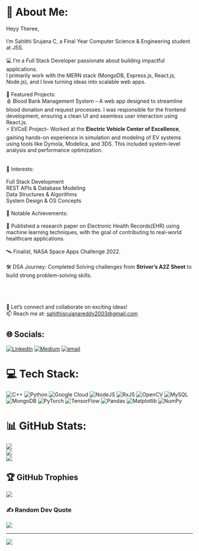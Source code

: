 # 💫 About Me:
Heyy Theree, <br><br>I’m Sahithi Srujana C, a Final Year Computer Science & Engineering student at JSS.<br><br>💻 I’m a Full Stack Developer passionate about building impactful applications. <br>I primarily work with the MERN stack (MongoDB, Express.js, React.js, Node.js), and I love turning ideas into scalable web apps.<br><br>🚀 Featured Projects:<br>🩸 Blood Bank Management System – A web app designed to streamline blood donation and request processes. I was responsible for the frontend development, ensuring a clean UI and seamless user interaction using React.js.<br>⚡ EVCoE Project– Worked at the **Electric Vehicle Center of Excellence**, gaining hands-on experience in simulation and modeling of EV systems using tools like Dymola, Modelica,  and 3DS. This included system-level analysis and performance optimization.<br><br><br>🧠 Interests:<br><br>Full Stack Development<br>REST APIs & Database Modeling<br>Data Structures & Algorithms<br>System Design & OS Concepts<br><br>📌 Notable Achievements:<br><br>🔬 Published a research paper on Electronic Health Records(EHR) using machine learning techniques, with the goal of contributing to real-world healthcare applications.<br><br>🛰 Finalist, NASA Space Apps Challenge 2022.<br><br>🛠 DSA Journey: Completed Solving challenges from **Striver’s A2Z Sheet** to build strong problem-solving skills.<br><br><br><br><br>🔗 Let’s connect and collaborate on exciting ideas!<br>📫 Reach me at: sahithisrujanareddy2003@gmail.com


## 🌐 Socials:
[![LinkedIn](https://img.shields.io/badge/LinkedIn-%230077B5.svg?logo=linkedin&logoColor=white)](https://linkedin.com/in/https://www.linkedin.com/in/sahithisrujana/) [![Medium](https://img.shields.io/badge/Medium-12100E?logo=medium&logoColor=white)](https://medium.com/@https://medium.com/@sahithi.srujanareddy2003) [![email](https://img.shields.io/badge/Email-D14836?logo=gmail&logoColor=white)](mailto:sahithi.srujanareddy2003@gmail.com) 

# 💻 Tech Stack:
![C++](https://img.shields.io/badge/c++-%2300599C.svg?style=plastic&logo=c%2B%2B&logoColor=white) ![Python](https://img.shields.io/badge/python-3670A0?style=plastic&logo=python&logoColor=ffdd54) ![Google Cloud](https://img.shields.io/badge/GoogleCloud-%234285F4.svg?style=plastic&logo=google-cloud&logoColor=white) ![NodeJS](https://img.shields.io/badge/node.js-6DA55F?style=plastic&logo=node.js&logoColor=white) ![RxJS](https://img.shields.io/badge/rxjs-%23B7178C.svg?style=plastic&logo=reactivex&logoColor=white) ![OpenCV](https://img.shields.io/badge/opencv-%23white.svg?style=plastic&logo=opencv&logoColor=white) ![MySQL](https://img.shields.io/badge/mysql-4479A1.svg?style=plastic&logo=mysql&logoColor=white) ![MongoDB](https://img.shields.io/badge/MongoDB-%234ea94b.svg?style=plastic&logo=mongodb&logoColor=white) ![PyTorch](https://img.shields.io/badge/PyTorch-%23EE4C2C.svg?style=plastic&logo=PyTorch&logoColor=white) ![TensorFlow](https://img.shields.io/badge/TensorFlow-%23FF6F00.svg?style=plastic&logo=TensorFlow&logoColor=white) ![Pandas](https://img.shields.io/badge/pandas-%23150458.svg?style=plastic&logo=pandas&logoColor=white) ![Matplotlib](https://img.shields.io/badge/Matplotlib-%23ffffff.svg?style=plastic&logo=Matplotlib&logoColor=black) ![NumPy](https://img.shields.io/badge/numpy-%23013243.svg?style=plastic&logo=numpy&logoColor=white)
# 📊 GitHub Stats:
![](https://github-readme-stats.vercel.app/api?username=sruucodes&theme=tokyonight&hide_border=false&include_all_commits=true&count_private=false)<br/>
![](https://nirzak-streak-stats.vercel.app/?user=sruucodes&theme=tokyonight&hide_border=false)<br/>
![](https://github-readme-stats.vercel.app/api/top-langs/?username=sruucodes&theme=tokyonight&hide_border=false&include_all_commits=true&count_private=false&layout=compact)

## 🏆 GitHub Trophies
![](https://github-profile-trophy.vercel.app/?username=sruucodes&theme=tokyonight&no-frame=true&no-bg=true&margin-w=4)

### ✍️ Random Dev Quote
![](https://quotes-github-readme.vercel.app/api?type=horizontal&theme=radical)

---
[![](https://visitcount.itsvg.in/api?id=sruucodes&icon=4&color=7)](https://visitcount.itsvg.in)

<!-- Proudly created with GPRM ( https://gprm.itsvg.in ) -->
